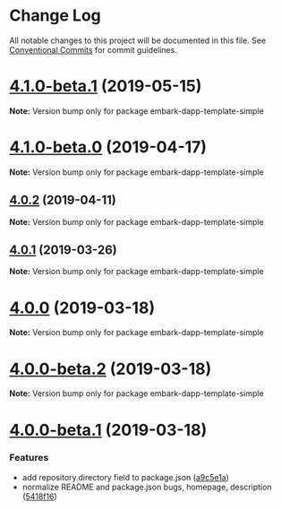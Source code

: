 # Change Log

All notable changes to this project will be documented in this file.
See [Conventional Commits](https://conventionalcommits.org) for commit guidelines.

# [4.1.0-beta.1](https://github.com/embark-framework/embark/compare/v4.1.0-beta.0...v4.1.0-beta.1) (2019-05-15)

**Note:** Version bump only for package embark-dapp-template-simple





# [4.1.0-beta.0](https://github.com/embark-framework/embark/compare/v4.0.0...v4.1.0-beta.0) (2019-04-17)

**Note:** Version bump only for package embark-dapp-template-simple





## [4.0.2](https://github.com/embark-framework/embark/compare/v4.0.1...v4.0.2) (2019-04-11)

**Note:** Version bump only for package embark-dapp-template-simple





## [4.0.1](https://github.com/embark-framework/embark/compare/v4.0.0...v4.0.1) (2019-03-26)

**Note:** Version bump only for package embark-dapp-template-simple





# [4.0.0](https://github.com/embark-framework/embark/compare/v4.0.0-beta.2...v4.0.0) (2019-03-18)

**Note:** Version bump only for package embark-dapp-template-simple





# [4.0.0-beta.2](https://github.com/embark-framework/embark/compare/v4.0.0-beta.1...v4.0.0-beta.2) (2019-03-18)

**Note:** Version bump only for package embark-dapp-template-simple





# [4.0.0-beta.1](https://github.com/embark-framework/embark/compare/v4.0.0-beta.0...v4.0.0-beta.1) (2019-03-18)


### Features

* add repository.directory field to package.json ([a9c5e1a](https://github.com/embark-framework/embark/commit/a9c5e1a))
* normalize README and package.json bugs, homepage, description ([5418f16](https://github.com/embark-framework/embark/commit/5418f16))
